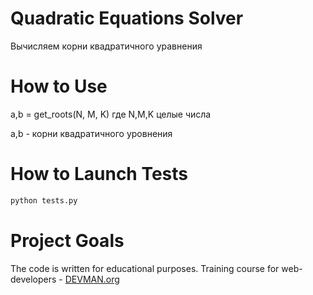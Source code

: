 # Quadratic Equations Solver

Вычисляем корни квадратичного уравнения

# How to Use

a,b = get_roots(N, M, K) где N,M,K целые числа

a,b - корни квадратичного уровнения

# How to Launch Tests

```bash
python tests.py
```

# Project Goals

The code is written for educational purposes. Training course for web-developers - [DEVMAN.org](https://devman.org)
